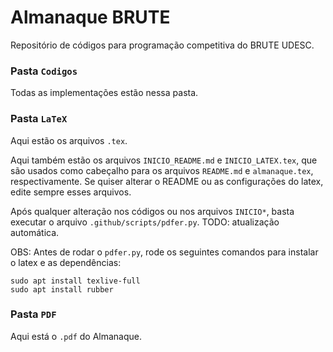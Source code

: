 # Almanaque BRUTE

Repositório de códigos para programação competitiva do BRUTE UDESC.

### Pasta `Codigos`

Todas as implementações estão nessa pasta.

### Pasta `LaTeX`

Aqui estão os arquivos `.tex`.

Aqui também estão os arquivos `INICIO_README.md` e `INICIO_LATEX.tex`, que são usados como cabeçalho para os arquivos `README.md` e `almanaque.tex`, respectivamente. Se quiser alterar o README ou as configurações do latex, edite sempre esses arquivos.

Após qualquer alteração nos códigos ou nos arquivos `INICIO*`, basta executar o arquivo `.github/scripts/pdfer.py`. TODO: atualização automática.

OBS: Antes de rodar o `pdfer.py`, rode os seguintes comandos para instalar o latex e as dependências:

```
sudo apt install texlive-full
sudo apt install rubber
```

### Pasta `PDF`

Aqui está o `.pdf` do Almanaque.
